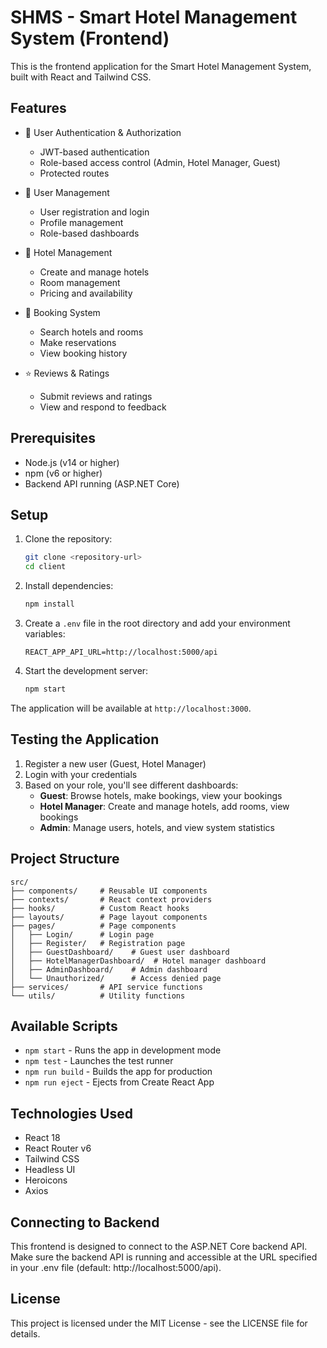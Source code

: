 # SHMS - Smart Hotel Management System (Frontend)

This is the frontend application for the Smart Hotel Management System, built with React and Tailwind CSS.

## Features

- 🔐 User Authentication & Authorization
  - JWT-based authentication
  - Role-based access control (Admin, Hotel Manager, Guest)
  - Protected routes

- 👥 User Management
  - User registration and login
  - Profile management
  - Role-based dashboards

- 🏨 Hotel Management
  - Create and manage hotels
  - Room management
  - Pricing and availability

- 📅 Booking System
  - Search hotels and rooms
  - Make reservations
  - View booking history

- ⭐ Reviews & Ratings
  - Submit reviews and ratings
  - View and respond to feedback

## Prerequisites

- Node.js (v14 or higher)
- npm (v6 or higher)
- Backend API running (ASP.NET Core)

## Setup

1. Clone the repository:
   ```bash
   git clone <repository-url>
   cd client
   ```

2. Install dependencies:
   ```bash
   npm install
   ```

3. Create a `.env` file in the root directory and add your environment variables:
   ```
   REACT_APP_API_URL=http://localhost:5000/api
   ```

4. Start the development server:
   ```bash
   npm start
   ```

The application will be available at `http://localhost:3000`.

## Testing the Application

1. Register a new user (Guest, Hotel Manager)
2. Login with your credentials
3. Based on your role, you'll see different dashboards:
   - **Guest**: Browse hotels, make bookings, view your bookings
   - **Hotel Manager**: Create and manage hotels, add rooms, view bookings
   - **Admin**: Manage users, hotels, and view system statistics

## Project Structure

```
src/
├── components/     # Reusable UI components
├── contexts/       # React context providers
├── hooks/          # Custom React hooks
├── layouts/        # Page layout components
├── pages/          # Page components
│   ├── Login/      # Login page
│   ├── Register/   # Registration page
│   ├── GuestDashboard/    # Guest user dashboard
│   ├── HotelManagerDashboard/  # Hotel manager dashboard
│   ├── AdminDashboard/    # Admin dashboard
│   └── Unauthorized/      # Access denied page
├── services/       # API service functions
└── utils/          # Utility functions
```

## Available Scripts

- `npm start` - Runs the app in development mode
- `npm test` - Launches the test runner
- `npm run build` - Builds the app for production
- `npm run eject` - Ejects from Create React App

## Technologies Used

- React 18
- React Router v6
- Tailwind CSS
- Headless UI
- Heroicons
- Axios

## Connecting to Backend

This frontend is designed to connect to the ASP.NET Core backend API. Make sure the backend API is running and accessible at the URL specified in your .env file (default: http://localhost:5000/api).

## License

This project is licensed under the MIT License - see the LICENSE file for details.
